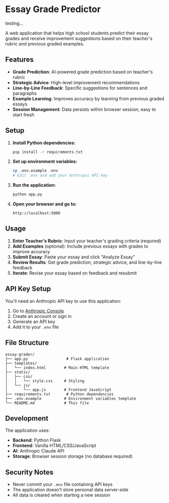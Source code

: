 # Essay Grade Predictor

testing...

A web application that helps high school students predict their essay grades and receive improvement suggestions based on their teacher's rubric and previous graded examples.

## Features

- **Grade Prediction**: AI-powered grade prediction based on teacher's rubric
- **Strategic Advice**: High-level improvement recommendations
- **Line-by-Line Feedback**: Specific suggestions for sentences and paragraphs
- **Example Learning**: Improves accuracy by learning from previous graded essays
- **Session Management**: Data persists within browser session, easy to start fresh

## Setup

1. **Install Python dependencies:**
   ```bash
   pip install -r requirements.txt
   ```

2. **Set up environment variables:**
   ```bash
   cp .env.example .env
   # Edit .env and add your Anthropic API key
   ```

3. **Run the application:**
   ```bash
   python app.py
   ```

4. **Open your browser and go to:**
   ```
   http://localhost:5000
   ```

## Usage

1. **Enter Teacher's Rubric**: Input your teacher's grading criteria (required)
2. **Add Examples** (optional): Include previous essays with grades to improve accuracy
3. **Submit Essay**: Paste your essay and click "Analyze Essay"
4. **Review Results**: Get grade prediction, strategic advice, and line-by-line feedback
5. **Iterate**: Revise your essay based on feedback and resubmit

## API Key Setup

You'll need an Anthropic API key to use this application:

1. Go to [Anthropic Console](https://console.anthropic.com/)
2. Create an account or sign in
3. Generate an API key
4. Add it to your `.env` file

## File Structure

```
essay-grader/
├── app.py                 # Flask application
├── templates/
│   └── index.html        # Main HTML template
├── static/
│   ├── css/
│   │   └── style.css     # Styling
│   └── js/
│       └── app.js        # Frontend JavaScript
├── requirements.txt       # Python dependencies
├── .env.example          # Environment variables template
└── README.md             # This file
```

## Development

The application uses:
- **Backend**: Python Flask
- **Frontend**: Vanilla HTML/CSS/JavaScript
- **AI**: Anthropic Claude API
- **Storage**: Browser session storage (no database required)

## Security Notes

- Never commit your `.env` file containing API keys
- The application doesn't store personal data server-side
- All data is cleared when starting a new session
